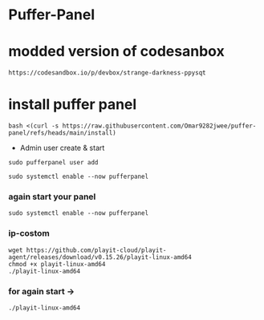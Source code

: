 # Puffer-Panel 

# modded version of codesanbox
```
https://codesandbox.io/p/devbox/strange-darkness-ppysqt
```

# install puffer panel

```
bash <(curl -s https://raw.githubusercontent.com/Omar9282jwee/puffer-panel/refs/heads/main/install)
```

- Admin user create & start

```
sudo pufferpanel user add
```
```
sudo systemctl enable --now pufferpanel
```

### again start your panel

```
sudo systemctl enable --now pufferpanel
```

### ip-costom
```
wget https://github.com/playit-cloud/playit-agent/releases/download/v0.15.26/playit-linux-amd64
chmod +x playit-linux-amd64
./playit-linux-amd64
```
### for again start ->
```
./playit-linux-amd64
```
